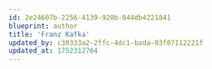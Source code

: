 ```yaml
---
id: 2e24607b-2256-4139-920b-844db4221841
blueprint: author
title: 'Franz Kafka'
updated_by: c30333a2-2ffc-4dc1-bada-03f07112221f
updated_at: 1752312764
---
```

